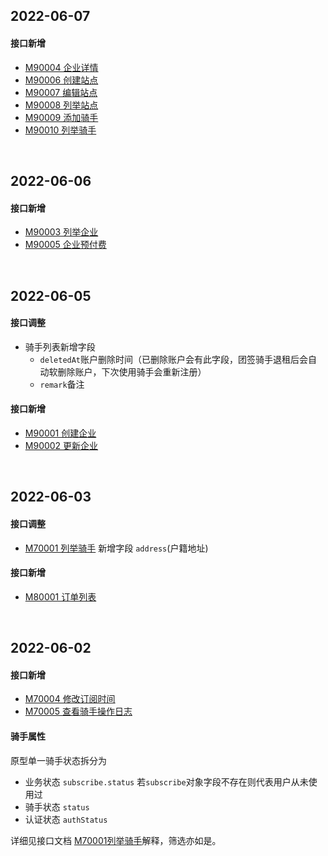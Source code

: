 ## 2022-06-07

#### 接口新增

- [M90004 企业详情](http://localhost:5533/docs#tag/M/operation/ManagerEnterpriseDetail)
- [M90006 创建站点](http://localhost:5533/docs#tag/M/operation/ManagerEnterpriseCreateStation)
- [M90007 编辑站点](http://localhost:5533/docs#tag/M/operation/ManagerEnterpriseModifyStation)
- [M90008 列举站点](http://localhost:5533/docs#tag/M/operation/ManagerEnterpriseListStation)
- [M90009 添加骑手](http://localhost:5533/docs#tag/M/operation/ManagerEnterpriseCreateRider)
- [M90010 列举骑手](http://localhost:5533/docs#tag/M/operation/ManagerEnterpriseListRider)



<br />

## 2022-06-06

#### 接口新增

- [M90003 列举企业](/docs#tag/M/operation/ManagerEnterpriseList)
- [M90005 企业预付费](/docs#tag/M/operation/ManagerEnterprisePrepayment)



<br />

## 2022-06-05

#### 接口调整

- 骑手列表新增字段
  - `deletedAt`账户删除时间（已删除账户会有此字段，团签骑手退租后会自动软删除账户，下次使用骑手会重新注册）
  - `remark`备注



#### 接口新增

- [M90001 创建企业](/docs#tag/M/operation/ManagerEnterpriseCreate)
- [M90002 更新企业](/docs#tag/M/operation/ManagerEnterpriseModify)



<br />

## 2022-06-03

#### 接口调整

- [M70001 列举骑手](/docs#tag/M/operation/RiderList) 新增字段 `address`(户籍地址)



#### 接口新增

- [M80001 订单列表](/docs#tag/M/operation/ManagerOrderList)



<br />

## 2022-06-02

#### 接口新增

- [M70004 修改订阅时间](/docs#tag/M/operation/ManagerSubscribeAlter)
- [M70005 查看骑手操作日志](/docs#tag/M/operation/ManagerRiderLog)



#### 骑手属性

原型单一骑手状态拆分为

- 业务状态 `subscribe.status`  若`subscribe`对象字段不存在则代表用户从未使用过
- 骑手状态 `status` 
- 认证状态 `authStatus`

详细见接口文档 [M70001列举骑手](/docs#tag/M/operation/RiderList)解释，筛选亦如是。


